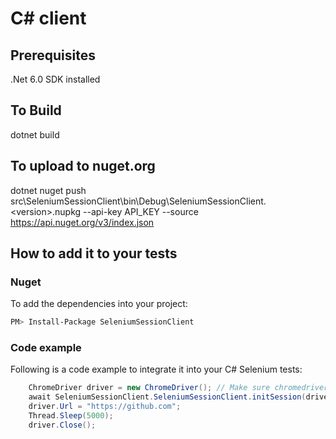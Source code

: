 # C# client

## Prerequisites
.Net 6.0 SDK installed

## To Build
dotnet build

## To upload to nuget.org
dotnet nuget push src\SeleniumSessionClient\bin\Debug\SeleniumSessionClient.\<version\>.nupkg --api-key API_KEY --source https://api.nuget.org/v3/index.json

## How to add it to your tests

### Nuget
To add the dependencies into your project:
```bash
PM> Install-Package SeleniumSessionClient
```

### Code example
Following is a code example to integrate it into your C# Selenium tests:
```cs
    ChromeDriver driver = new ChromeDriver(); // Make sure chromedriver is in your path
    await SeleniumSessionClient.SeleniumSessionClient.initSession(driver, new string [] { "github"});
    driver.Url = "https://github.com";
    Thread.Sleep(5000);
    driver.Close();
```
